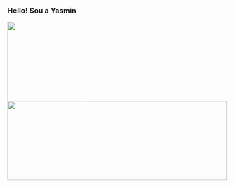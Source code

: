 ### Hello! Sou a Yasmin 

<div align="left">
  <a href="https://www.linkedin.com/in/yasmin-goncalves/">
  <img height="180em" src="https://github-readme-stats.vercel.app/api?username=YasminGonc&show_icons=true&theme=radical&include_all_commits=true&count_private=true"/>
  <img height="180em" width="500em" src="https://github-readme-stats.vercel.app/api/top-langs/?username=YasminGonc&layout=compact&langs_count=7&theme=radical"/>
</div>


